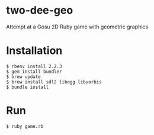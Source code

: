 # two-dee-geo
Attempt at a Gosu 2D Ruby game with geometric graphics

# Installation
````
$ rbenv install 2.2.3
$ gem install bundler
$ brew update
$ brew install sdl2 libogg libvorbis
$ bundle install
````

# Run
````
$ ruby game.rb
````

